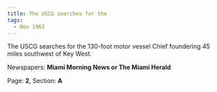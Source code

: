 ```yaml
---  
title: The USCG searches for the  
tags:  
  - Nov 1963  
---  
```

  
The USCG searches for the 130-foot motor vessel Chief foundering 45 miles southwest of Key West.  
  
Newspapers: **Miami Morning News or The Miami Herald**  
  
Page: **2**, Section: **A** 
